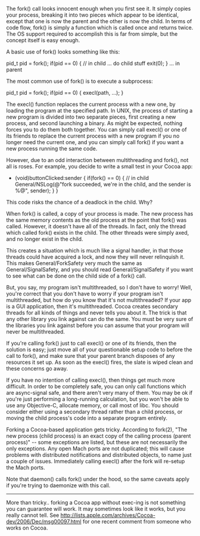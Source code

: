 

The     fork() call looks innocent enough when you first see it. It simply copies your process, breaking it into two pieces which appear to be identical, except that one is now the parent and the other is now the child. In terms of code flow,     fork() is simply a function which is called once and returns twice. The OS support required to accomplish this is far from simple, but the concept itself is easy enough.

A basic use of     fork() looks something like this:

    
pid_t pid = fork();
if(pid == 0) { // in child
    ... do child stuff
    exit(0);
}
... in parent


The most common use of     fork() is to execute a subprocess:

    
pid_t pid = fork();
if(pid == 0) {
    execl(path, ...);
}


The     execl() function replaces the current process with a new one, by loading the program at the specified path. In UNIX, the process of starting a new program is divided into two separate pieces, first creating a new process, and second launching a binary. As might be expected, nothing forces you to do them both together. You can simply call     execl() or one of its friends to replace the current process with a new program if you no longer need the current one, and you can simply call     fork() if you want a new process running the same code.

However, due to an odd interaction between multithreading and     fork(), not all is roses. For example, you decide to write a small test in your Cocoa app:

    
- (void)buttonClicked:sender {
    if(fork() == 0) { // in child
        General/NSLog(@"fork succeeded, we're in the child, and the sender is %@", sender);
    }
}


This code risks the chance of a deadlock in the child. Why?

When     fork() is called, a copy of your process is made. The new process has the same memory contents as the old process at the point that     fork() was called. However, it doesn't have all of the threads. In fact, only the thread which called     fork() exists in the child. The other threads were simply axed, and no longer exist in the child.

This creates a situation which is much like a signal handler, in that those threads could have acquired a lock, and now they will never relinquish it. This makes General/ForkSafety very much the same as General/SignalSafety, and you should read General/SignalSafety if you want to see what can be done on the child side of a     fork() call.

But, you say, my program isn't multithreaded, so I don't have to worry! Well, you're correct that you don't have to worry if your program isn't multithreaded, but how do you know that it's not multithreaded? If your app is a GUI application, then it's multithreaded. Cocoa creates secondary threads for all kinds of things and never tells you about it. The trick is that any other library you link against can do the same. You must be very sure of the libraries you link against before you can assume that your program will never be multithreaded.

If you're calling     fork() just to call     execl() or one of its friends, then the solution is easy; just move all of your questionable setup code to before the call to     fork(), and make sure that your parent branch disposes of any resources it set up. As soon as the     execl() fires, the slate is wiped clean and these concerns go away.

If you have no intention of calling     execl(), then things get much more difficult. In order to be completely safe, you can only call functions which are async-signal safe, and there aren't very many of them. You may be ok if you're just performing a long-running calculation, but you won't be able to use any Objective-C, allocate memory, or call most of libc. You should consider either using a secondary thread rather than a child process, or moving the child process's code into a separate program entirely.

Forking a Cocoa-based application gets tricky. According to     fork(2), "The new process (child process) is an exact copy of the calling process (parent process)" -- some exceptions are listed, but these are not necessarily the only exceptions.  Any open Mach ports are not duplicated; this will cause problems with distributed notifications and distributed objects, to name just a couple of issues.  Immediately calling     execl() after the fork will re-setup the Mach ports.

Note that     daemon() calls     fork() under the hood, so the same caveats apply if you're trying to daemonize with this call.

----

More than tricky.. forking a Cocoa app without exec-ing is not something you can guarantee will work.  It may sometimes look like it works, but you really cannot tell.  See http://lists.apple.com/archives/Cocoa-dev/2006/Dec/msg00097.html for one recent comment from someone who works on Cocoa.